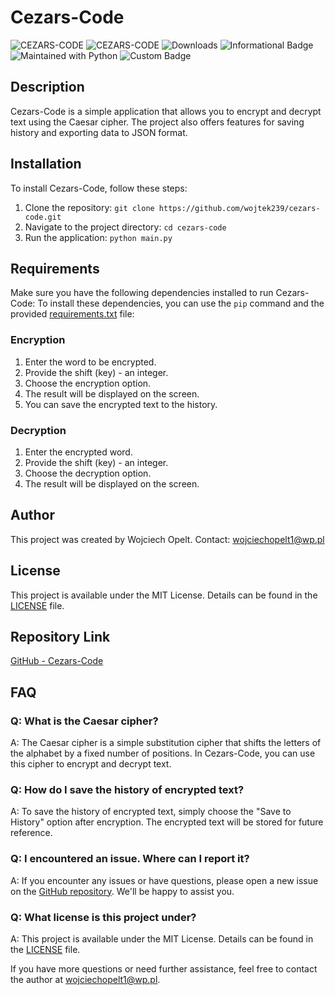 # Cezars-Code
![CEZARS-CODE](https://img.shields.io/badge/python-3.11%20-blue)
![CEZARS-CODE](https://img.shields.io/badge/python-Cezar's_Code-green)
![Downloads](https://img.shields.io/badge/downloads-0-blue)
![Informational Badge](https://img.shields.io/badge/status-almost_finished-yellow)
![Maintained with Python](https://img.shields.io/badge/maintained%20with-Python-purple)
![Custom Badge](https://ingredient-generation-generated-ingredients.canva.com/2b42e39b-d0ba-4235-af2f-4bb0dd42bcc3?X-Amz-Algorithm=AWS4-HMAC-SHA256&X-Amz-Credential=AKIAQYCGKMUHQLRPZXQM%2F20231114%2Fus-east-1%2Fs3%2Faws4_request&X-Amz-Date=20231114T204431Z&X-Amz-Expires=151155&X-Amz-Signature=7f6dab038cece4eb8238b6ab82ea4141d918e8aab9e24a8593b7cf997ceafc05&X-Amz-SignedHeaders=host%3Bx-amz-expected-bucket-owner&response-expires=Thu%2C%2016%20Nov%202023%2014%3A43%3A46%20GMT)



## Description
Cezars-Code is a simple application that allows you to encrypt and decrypt text using the Caesar cipher. The project also offers features for saving history and exporting data to JSON format.

## Installation
To install Cezars-Code, follow these steps:
1. Clone the repository: `git clone https://github.com/wojtek239/cezars-code.git`
2. Navigate to the project directory: `cd cezars-code`
3. Run the application: `python main.py`

## Requirements

Make sure you have the following dependencies installed to run Cezars-Code:
To install these dependencies, you can use the `pip` command and the provided [requirements.txt](/path/to/requirements.txt) file:

### Encryption
1. Enter the word to be encrypted.
2. Provide the shift (key) - an integer.
3. Choose the encryption option.
4. The result will be displayed on the screen.
5. You can save the encrypted text to the history.

### Decryption
1. Enter the encrypted word.
2. Provide the shift (key) - an integer.
3. Choose the decryption option.
4. The result will be displayed on the screen.

## Author
This project was created by Wojciech Opelt. Contact: wojciechopelt1@wp.pl

## License
This project is available under the MIT License. Details can be found in the [LICENSE](LICENSE) file.

## Repository Link
[GitHub - Cezars-Code](https://github.com/wojtek239/cezars-code)

## FAQ

### Q: What is the Caesar cipher?
A: The Caesar cipher is a simple substitution cipher that shifts the letters of the alphabet by a fixed number of positions. In Cezars-Code, you can use this cipher to encrypt and decrypt text.

### Q: How do I save the history of encrypted text?
A: To save the history of encrypted text, simply choose the "Save to History" option after encryption. The encrypted text will be stored for future reference.

### Q: I encountered an issue. Where can I report it?
A: If you encounter any issues or have questions, please open a new issue on the [GitHub repository](https://github.com/wojtek239/cezars-code/issues). We'll be happy to assist you.

### Q: What license is this project under?
A: This project is available under the MIT License. Details can be found in the [LICENSE](LICENSE) file.

If you have more questions or need further assistance, feel free to contact the author at wojciechopelt1@wp.pl.


